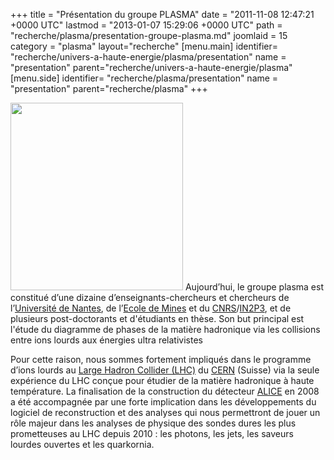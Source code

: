 +++
title = "Présentation du groupe PLASMA"
date = "2011-11-08 12:47:21 +0000 UTC"
lastmod = "2013-01-07 15:29:06 +0000 UTC"
path = "recherche/plasma/presentation-groupe-plasma.md"
joomlaid = 15
category = "plasma"
layout="recherche"
[menu.main]
  identifier= "recherche/univers-a-haute-energie/plasma/presentation"
  name = "presentation"
  parent="recherche/univers-a-haute-energie/plasma"
[menu.side]
  identifier= "recherche/plasma/presentation"
  name = "presentation"
  parent="recherche/plasma"
+++
<p><a href="http://www.bnl.gov/atlas/collaboration3.asp"> <img src="images/Recherche/Plasma/nuclear-density-362px.gif" height="300" width="276"/></a> Aujourd’hui, le groupe plasma est constitué d’une dizaine d’enseignants-chercheurs et chercheurs de l’<a href="http://www.univ-nantes.fr" target="_blank">Université de Nantes</a>, de l’<a href="http://www.emn.fr" target="_blank">Ecole de Mines</a> et du <a href="http://www.cnrs.fr" target="_blank">CNRS</a>/<a href="http://www.in2p3.fr" target="_blank">IN2P3</a>, et de plusieurs post-doctorants et d'étudiants en thèse. Son but principal est l'étude du diagramme de phases de la matière hadronique via les collisions entre ions lourds aux énergies ultra relativistes</p>
<p>Pour cette raison, nous sommes fortement impliqués dans le programme d’ions lourds au <a href="http://public.web.cern.ch/public/fr/LHC/LHC-fr.html">Large Hadron Collider (LHC)</a> du <a href="http://www.cern.ch" target="_blank">CERN</a> (Suisse) via la seule expérience du LHC conçue pour étudier de la matière hadronique à haute température. La finalisation de la construction du détecteur <a href="http://aliweb.cern.ch/" target="_blank">ALICE</a> en 2008 a été accompagnée par une forte implication dans les développements du logiciel de reconstruction et des analyses qui nous permettront de jouer un rôle majeur dans les analyses de physique des sondes dures les plus prometteuses au LHC depuis 2010 : les photons, les jets, les saveurs lourdes ouvertes et les quarkornia.</p>